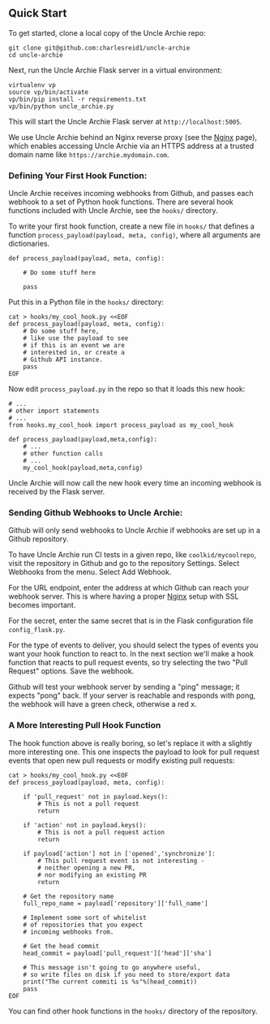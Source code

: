 ## Quick Start

To get started, clone a local copy of the Uncle Archie repo:

```
git clone git@github.com:charlesreid1/uncle-archie
cd uncle-archie
```

Next, run the Uncle Archie Flask server in a virtual environment:

```
virtualenv vp
source vp/bin/activate
vp/bin/pip install -r requirements.txt
vp/bin/python uncle_archie.py
```

This will start the Uncle Archie Flask server at 
`http://localhost:5005`.

We use Uncle Archie behind an Nginx reverse proxy (see the
[Nginx](nginx.md) page), which enables accessing Uncle Archie
via an HTTPS address at a trusted domain name like
`https://archie.mydomain.com`.


### Defining Your First Hook Function:

Uncle Archie receives incoming webhooks from Github, and
passes each webhook to a set of Python hook functions.
There are several hook functions included with Uncle
Archie, see the `hooks/` directory.

To write your first hook function, create a new file in
`hooks/` that defines a function 
`process_payload(payload, meta, config)`,
where all arguments are dictionaries.

```
def process_payload(payload, meta, config):

    # Do some stuff here

    pass
```

Put this in a Python file in the `hooks/` directory:

```
cat > hooks/my_cool_hook.py <<EOF
def process_payload(payload, meta, config):
    # Do some stuff here, 
    # like use the payload to see
    # if this is an event we are 
    # interested in, or create a 
    # Github API instance.
    pass
EOF
```

Now edit `process_payload.py` in the repo so that it loads
this new hook:

```
# ...
# other import statements
# ...
from hooks.my_cool_hook import process_payload as my_cool_hook

def process_payload(payload,meta,config):
    # ...
    # other function calls
    # ...
    my_cool_hook(payload,meta,config)
```

Uncle Archie will now call the new hook every time an incoming webhook
is received by the Flask server.


### Sending Github Webhooks to Uncle Archie:

Github will only send webhooks to Uncle Archie if webhooks are set up
in a Github repository.

To have Uncle Archie run CI tests in a given repo, like 
`coolkid/mycoolrepo`, visit the repository in Github
and go to the repository Settings. Select Webhooks from
the menu. Select Add Webhook.

For the URL endpoint, enter the address at which Github
can reach your webhook server. This is where having a 
proper [Nginx](nginx.md) setup with SSL becomes important.

For the secret, enter the same secret that is in the 
Flask configuration file `config_flask.py`. 

For the type of events to deliver, you should select
the types of events you want your hook function to react to.
In the next section we'll make a hook function that reacts
to pull request events, so try selecting the two "Pull Request"
options. Save the webhook.

Github will test your webhook server by sending a "ping"
message; it expects "pong" back. If your server is reachable
and responds with pong, the webhook will have a green check,
otherwise a red x.


### A More Interesting Pull Hook Function

The hook function above is really boring, so let's replace it with
a slightly more interesting one. This one inspects the payload
to look for pull request events that open new pull requests 
or modify existing pull requests:

```
cat > hooks/my_cool_hook.py <<EOF
def process_payload(payload, meta, config):
    
    if 'pull_request' not in payload.keys():
        # This is not a pull request
        return

    if 'action' not in payload.keys():
        # This is not a pull request action
        return

    if payload['action'] not in ['opened','synchronize']:
        # This pull request event is not interesting -
        # neither opening a new PR,
        # nor modifying an existing PR
        return

    # Get the repository name
    full_repo_name = payload['repository']['full_name']

    # Implement some sort of whitelist
    # of repositories that you expect
    # incoming webhooks from.

    # Get the head commit
    head_commit = payload['pull_request']['head']['sha']

    # This message isn't going to go anywhere useful,
    # so write files on disk if you need to store/export data
    print("The current commiti is %s"%(head_commit))
    pass
EOF
```

You can find other hook functions in the `hooks/` directory of the 
repository.

